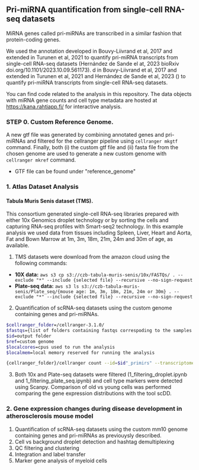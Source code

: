## Pri-miRNA quantification from single-cell RNA-seq datasets

MiRNA genes called pri-miRNAs are transcribed in a similar fashion that protein-coding genes.



 We used the annotation developed in Bouvy-Liivrand et al, 2017 and extended in Turunen et al, 2021 to quantify pri-miRNA transcripts from single-cell RNA-seq datasets (Hernández de Sande el at, 2023 bioRxiv doi.org/10.1101/2023.10.09.561173).
d in Bouvy-Liivrand et al, 2017 and extended in Turunen et al, 2021 and Hernández de Sande et al, 2023 () to quantify pri-miRNA transcripts from single-cell RNA-seq datasets.

You can find code related to the analysis in this repository. The data objects with miRNA gene counts and cell type metadata are hosted at https://kana.rahtiapp.fi/ for interactive analysis.

### STEP 0. Custom Reference Genome.

A new gtf file was generated by combining annotated genes and pri-miRNAs and filtered for the cellranger pipeline using `cellranger mkgtf` command. Finally, both (i) the custom gtf file and (ii) fasta file from the chosen genome are used to generate a new custom genome with `cellranger mkref` command. 

* GTF file can be found under "reference_genome"

### 1. Atlas Dataset Analysis  

#### Tabula Muris Senis dataset (TMS). 
This consortium generated single-cell RNA-seq libraries prepared with either 10x Genomics droplet technology or by sorting the cells and capturing RNA-seq profiles with Smart-seq2 technology. In this example analysis we used data from tissues including Spleen, Liver, Heart and Aorta, Fat and Bown Marrow at 1m, 3m, 18m, 21m, 24m and 30m of age, as available. 


1) TMS datasets were download from the amazon cloud using the following commands:

* **10X data:** ```aws s3 cp s3://czb-tabula-muris-senis/10x/FASTQs/ . --exclude "*" --include {selected file} --recursive --no-sign-request``` 
* **Plate-seq data:** ```aws s3 ls s3://czb-tabula-muris-senis/Plate_seq/{mouse age: 1m, 3m, 18m, 21m, 24m or 30m} . --exclude "*" --include {selected file} --recursive --no-sign-request```

2) Quantification of scRNA-seq datasets using the custom genome containing genes and pri-miRNAs.
```bash
$cellranger_folder=/cellranger-3.1.0/
$fastqs={list of folders containing fastqs correspoding to the samples as in TMS_Datasets_Summary.cvs "sample.id"}
$id=output folder
$ref=custom genome
$localcores=cpus used to run the analysis
$localmem=local memory reserved for running the analysis

{cellranger_folder}/cellranger count --id=$id"_primirs" --transcriptome=$ref --fastqs=$fastq_files --sample=$id --localcores=$localcores --localmem=$localmem --disable-ui
````

3) Both 10x and Plate-seq datasets were filtered (1_filtering_droplet.ipynb and 1_filtering_plate_seq.ipynb) and cell type markers were detected using Scanpy. Comparison of old vs young cells was performed comparing the gene expression distributions with the tool scDD.


### 2. Gene expression changes during disease development in atherosclerosis mouse model 

1) Quantification of scRNA-seq datasets using the custom mm10 genome containing genes and pri-miRNAs as previouysly described.
2) Cell vs background droplet detection and hashtag demultiplexing
3) QC filtering and clustering
4) Integration and label transfer
5) Marker gene analysis of myeloid cells

